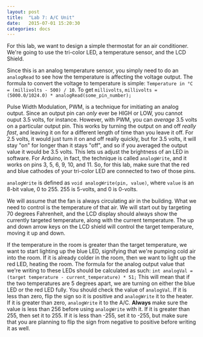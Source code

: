 ```yaml
---
layout: post
title:  "Lab 7: A/C Unit"
date:   2015-07-01 15:20:30
categories: docs
---
```


For this lab, we want to design a simple thermostat for an air conditioner. We're going to use the tri-color LED, a temperature sensor, and the LCD Shield.

Since this is an analog temperature sensor, you simply need to do an `analogRead` to see how the temperature is affecting the voltage output. The formula to convert the voltage to temperature is simple:  `Temperature in °C = (millivolts - 500) / 10`. To get `millivolts`, `millivolts = (5000.0/1024.0) * analogRead(some_pin_number);`

Pulse Width Modulation, PWM, is a technique for imitiating an analog output. Since an output pin can *only* ever be HIGH or LOW, you cannot ouput 3.5 volts, for instance. However, with PWM, you can *average* 3.5 volts on a particular output pin. This works by turning the output on and off *really fast*, and leaving it on for a different length of time than you leave it off. For 2.5 volts, it would just turn it on and off really quickly, but for 3.5 volts, it will stay "on" for longer than it stays "off", and so if you averaged the output value it would be 3.5 volts. This lets us adjust the brightness of an LED in software. For Arduino, in fact, the technique is called `analogWrite`, and it works on pins 3, 5, 6, 9, 10, and 11. So, for this lab, make sure that the red and blue cathodes of your tri-color LED are connected to two of those pins.

`analogWrite` is defined as `void analogWrite(pin, value)`, where `value` is an 8-bit value, 0 to 255. 255 is 5-volts, and 0 is 0-volts.

We will assume that the fan is always circulating air in the building. What we need to control is the temperature of that air. We will start out by targeting 70 degrees Fahrenheit, and the LCD display should always show the currently targeted temperature, along with the current temperature. The up and down arrow keys on the LCD shield will control the target temperature, moving it up and down.

If the temperature in the room is greater than the target temperature, we want to start lighting up the blue LED, signifying that we're pumping cold air into the room. If it is already colder in the room, then we want to light up the red LED, heating the room. The formula for the analog output value that we're writing to these LEDs should be calculated as such: `int analogVal = (target temperature - current_temperature) * 51;` This will mean that if the two temperatures are 5 degrees apart, we are turning on either the blue LED or the red LED fully. You should check the value of `analogVal`. If it is less than zero, flip the sign so it is positive and `analogWrite` it to the heater. If it is greater than zero, `analogWrite` it to the A/C. **Always** make sure the value is less than 256 before using `analogWrite` with it. If it is greater than 255, then set it to 255. If it is less than -255, set it to -255, but make sure that you are planning to flip the sign from negative to positive before writing it as well.